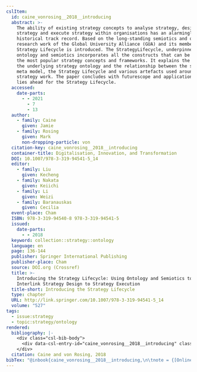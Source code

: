```yaml
---
cslItem:
  id: caine_vonrosing__2018__introducing
  abstract: >-
    The ability of existing strategy concepts to analyse strategy, design
    strategy and execute strategy within organisations has an alarmingly poor
    historical track record. Based on the long-standing semiotics and ontology
    research work of the Global University Alliance (GUA) and its members, a
    Strategy Lifecycle is introduced. The StrategyLifecycle, underpinned by
    ontology and semiotics incorporates all the constructs that can be found in
    the most popular strategy concepts and frameworks. It explains the value of
    the underlying strategy ontology and the relationship between the strategy
    meta model, the Strategy Lifecycle and various artefacts used around
    strategy work. The paper concludes with futurescope and application that
    lies ahead for the Strategy Lifecycle.
  accessed:
    date-parts:
      - - 2021
        - 7
        - 13
  author:
    - family: Caine
      given: Jamie
    - family: Rosing
      given: Mark
      non-dropping-particle: von
  citation-key: caine_vonrosing__2018__introducing
  container-title: Digitalisation, Innovation, and Transformation
  DOI: 10.1007/978-3-319-94541-5_14
  editor:
    - family: Liu
      given: Kecheng
    - family: Nakata
      given: Keiichi
    - family: Li
      given: Weizi
    - family: Baranauskas
      given: Cecilia
  event-place: Cham
  ISBN: 978-3-319-94540-8 978-3-319-94541-5
  issued:
    date-parts:
      - - 2018
  keyword: collection::strategy::ontology
  language: en
  page: 136-144
  publisher: Springer International Publishing
  publisher-place: Cham
  source: DOI.org (Crossref)
  title: >-
    Introducing the Strategy Lifecycle: Using Ontology and Semiotics to
    Interlink Strategy Design to Strategy Execution
  title-short: Introducing the Strategy Lifecycle
  type: chapter
  URL: http://link.springer.com/10.1007/978-3-319-94541-5_14
  volume: "527"
tags:
  - issue:strategy
  - topic:strategy/ontology
rendered:
  bibliography: |-
    <div class="csl-bib-body">
      <div data-csl-entry-id="caine_vonrosing__2018__introducing" class="csl-entry">Caine, J. and von Rosing, M. 2018 “Introducing the Strategy Lifecycle: Using Ontology and Semiotics to Interlink Strategy Design to Strategy Execution,” in Liu, K. et al. (eds.) <i>Digitalisation, Innovation, and Transformation</i>. Cham: Springer International Publishing, pp. 136–144. doi:10.1007/978-3-319-94541-5_14.</div>
    </div>
  citation: Caine and von Rosing, 2018
bibTex: "@inbook{caine_vonrosing__2018__introducing,\n\tnote = {[Online; accessed 2021-07-13]},\n\taddress = {Cham},\n\tauthor = {Caine, Jamie and von Rosing, Mark},\n\tbooktitle = {Digitalisation, {Innovation}, and {Transformation}},\n\teditor = {Liu, Kecheng and Nakata, Keiichi and Li, Weizi and Baranauskas, Cecilia},\n\tyear = {2018},\n\tpages = {136--144},\n\tpublisher = {Springer International Publishing},\n\ttitle = {Introducing the {Strategy} {Lifecycle}: Using {Ontology} and {Semiotics} to {Interlink} {Strategy} {Design} to {Strategy} {Execution}},\n\tvolume = {527},\n}\n\n"
---
```

